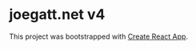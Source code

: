 # joegatt.net v4

This project was bootstrapped with [Create React App](https://github.com/facebookincubator/create-react-app).
